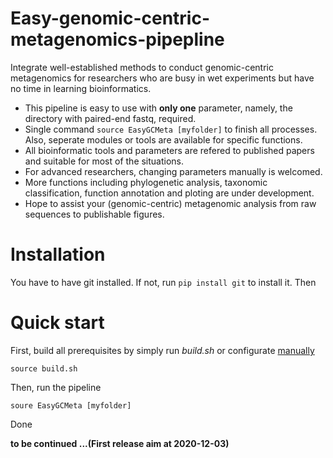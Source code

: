 # Easy-genomic-centric-metagenomics-pipepline
Integrate well-established methods to conduct genomic-centric metagenomics for researchers who are busy in wet experiments but have no time in learning bioinformatics.  
  
* This pipeline is easy to use with **only one** parameter, namely, the directory with paired-end fastq, required.  
* Single command ```source EasyGCMeta [myfolder]``` to finish all processes. Also, seperate modules or tools are available for specific functions. 
* All bioinformatic tools and parameters are refered to published papers and suitable for most of the situations.  
* For advanced researchers, changing parameters manually is welcomed.  
* More functions including phylogenetic analysis, taxonomic classification, function annotation and ploting are under development.  
* Hope to assist your (genomic-centric) metagenomic analysis from raw sequences to publishable figures.  
# Installation
You have to have git installed. If not, run ```pip install git``` to install it.
Then
# Quick start
First, build all prerequisites by simply run *build.sh* or configurate [manually]()
```
source build.sh
```
Then, run the pipeline
```
soure EasyGCMeta [myfolder]
```
Done
  
**to be continued ...(First release aim at 2020-12-03)**
